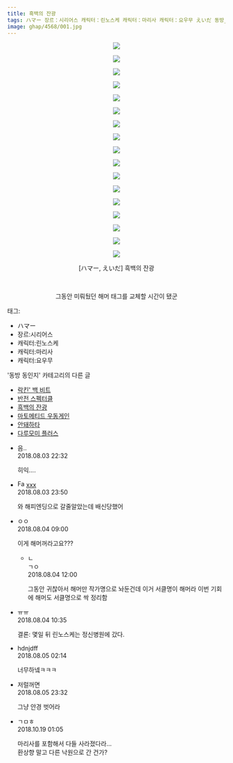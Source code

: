```yaml
---
title: 흑백의 잔광
tags: ハマー 장르：시리어스 캐릭터：린노스케 캐릭터：마리사 캐릭터：요우무 えいだ 동방_동인지
image: ghap/4568/001.jpg
---
```

<div class="article">
<p style="text-align: center; clear: none; float: none;"><img src="{{ site.nasurl }}/ghap/4568/001.jpg"/></p>
<p style="text-align: center; clear: none; float: none;"><img src="{{ site.nasurl }}/ghap/4568/002.jpg"/></p>
<p style="text-align: center; clear: none; float: none;"><img src="{{ site.nasurl }}/ghap/4568/003.jpg"/></p>
<p style="text-align: center; clear: none; float: none;"><img src="{{ site.nasurl }}/ghap/4568/004.jpg"/></p>
<p style="text-align: center; clear: none; float: none;"><img src="{{ site.nasurl }}/ghap/4568/005.jpg"/></p>
<p style="text-align: center; clear: none; float: none;"><img src="{{ site.nasurl }}/ghap/4568/006.jpg"/></p>
<p style="text-align: center; clear: none; float: none;"><img src="{{ site.nasurl }}/ghap/4568/007.jpg"/></p>
<p style="text-align: center; clear: none; float: none;"><img src="{{ site.nasurl }}/ghap/4568/008.jpg"/></p>
<p style="text-align: center; clear: none; float: none;"><img src="{{ site.nasurl }}/ghap/4568/009.jpg"/></p>
<p style="text-align: center; clear: none; float: none;"><img src="{{ site.nasurl }}/ghap/4568/010.jpg"/></p>
<p style="text-align: center; clear: none; float: none;"><img src="{{ site.nasurl }}/ghap/4568/011.jpg"/></p>
<p style="text-align: center; clear: none; float: none;"><img src="{{ site.nasurl }}/ghap/4568/012.jpg"/></p>
<p style="text-align: center; clear: none; float: none;"><img src="{{ site.nasurl }}/ghap/4568/013.jpg"/></p>
<p style="text-align: center; clear: none; float: none;"><img src="{{ site.nasurl }}/ghap/4568/014.jpg"/></p>
<p style="text-align: center; clear: none; float: none;"><img src="{{ site.nasurl }}/ghap/4568/015.jpg"/></p>
<p style="text-align: center; clear: none; float: none;"><img src="{{ site.nasurl }}/ghap/4568/016.jpg"/></p>
<p style="text-align: center; clear: none; float: none;"><img src="{{ site.nasurl }}/ghap/4568/017.jpg"/></p>
<p style="text-align: center; clear: none; float: none;">[ハマー, えいだ] 흑백의 잔광</p>
<p style="text-align: center; clear: none; float: none;"><br/></p>
<p style="text-align: center; clear: none; float: none;">그동안 미뤄뒀던 해머 태그를 교체할 시간이 됐군</p>
</div><div class="tagTrail">
<p>태그: </p>
<ul>
<li>ハマー</li>
<li>장르:시리어스</li>
<li>캐릭터:린노스케</li>
<li>캐릭터:마리사</li>
<li>캐릭터:요우무</li>
</ul>
</div><div class="another">
<p>'동방 동인지' 카테고리의 다른 글</p>
<ul>
<li><a href="/2018-08-05-ghap_4571">락킨' 백 비트</a></li>
<li><a href="/2018-08-05-ghap_4570">반전 스펙터클</a></li>
<li><a href="/2018-08-03-ghap_4568">흑백의 잔광</a></li>
<li><a href="/2018-08-03-ghap_4567">마토메티드 우동게인</a></li>
<li><a href="/2018-08-02-ghap_4565">안돼하타</a></li>
<li><a href="/2018-08-02-ghap_4564">다루모미 플러스</a></li>
</ul>
</div><div class="cb_module cb_fluid">
<div class="cb_wrt cb_profile">
<div class="comment">
<ul>
<li class="cb_thumb_off" id="comment15300179">
<div class="cb_comment_area">
<div class="cb_info_area">
<div class="cb_section">
<span class="cb_nick_name">음..</span>
</div>
<div class="cb_section">
<span class="cb_date">2018.08.03 22:32 </span>
</div>
</div>
<div class="cb_dsc_comment">
<p class="cb_dsc">
											히익....
										</p>
</div>
</div></li>
<li class="cb_thumb_off" id="comment15300215">
<div class="cb_comment_area">
<div class="cb_info_area">
<div class="cb_section">
<span class="cb_nick_name"><img alt="Favicon of http://qksxodid12@naver.com" height="16" onerror="this.onerror=null;this.parentNode.removeChild(this)" src="http://naver.com/favicon.ico" width="16"/> <a href="http://qksxodid12@naver.com" onclick="return openLinkInNewWindow(this)">xxx</a></span>
</div>
<div class="cb_section">
<span class="cb_date">2018.08.03 23:50 </span>
</div>
</div>
<div class="cb_dsc_comment">
<p class="cb_dsc">
											와 해피엔딩으로 갈줄알았는데 배신당했어 
										</p>
</div>
</div></li>
<li class="cb_thumb_off" id="comment15300447">
<div class="cb_comment_area">
<div class="cb_info_area">
<div class="cb_section">
<span class="cb_nick_name">ㅇㅇ</span>
</div>
<div class="cb_section">
<span class="cb_date">2018.08.04 09:00 </span>
</div>
</div>
<div class="cb_dsc_comment">
<p class="cb_dsc">
											이게 해머꺼라고요???
										</p>
</div>
<ul>
<li class="cb_thumb_off" id="comment15300527">
<span class="cb_bu_subnode">ㄴ</span>
<div class="cb_comment_area">
<div class="cb_info_area">
<div class="cb_section">
<span class="cb_nick_name">ㄱㅇ</span>
</div>
<div class="cb_section">
<span class="cb_date">2018.08.04 12:00 </span>
</div>
</div>
<div class="cb_dsc_comment">
<p class="cb_dsc">
																그동안 귀찮아서 해머만 작가명으로 놔둔건데 이거 서클명이 해머라 이번 기회에 해머도 서클명으로 싹 정리함
															</p>
</div>
</div>
</li>
</ul>
</div></li>
<li class="cb_thumb_off" id="comment15300486">
<div class="cb_comment_area">
<div class="cb_info_area">
<div class="cb_section">
<span class="cb_nick_name">ㅠㅠ</span>
</div>
<div class="cb_section">
<span class="cb_date">2018.08.04 10:35 </span>
</div>
</div>
<div class="cb_dsc_comment">
<p class="cb_dsc">
											결론: 몇일 뒤 린노스케는 정신병원에 갔다.
										</p>
</div>
</div></li>
<li class="cb_thumb_off" id="comment15300901">
<div class="cb_comment_area">
<div class="cb_info_area">
<div class="cb_section">
<span class="cb_nick_name">hdnjdff</span>
</div>
<div class="cb_section">
<span class="cb_date">2018.08.05 02:14 </span>
</div>
</div>
<div class="cb_dsc_comment">
<p class="cb_dsc">
											너무하넼ㅋㅋㅋ
										</p>
</div>
</div></li>
<li class="cb_thumb_off" id="comment15301488">
<div class="cb_comment_area">
<div class="cb_info_area">
<div class="cb_section">
<span class="cb_nick_name">저럴꺼면</span>
</div>
<div class="cb_section">
<span class="cb_date">2018.08.05 23:32 </span>
</div>
</div>
<div class="cb_dsc_comment">
<p class="cb_dsc">
											그냥 안경 벗어라
										</p>
</div>
</div></li>
<li class="cb_thumb_off" id="comment15358027">
<div class="cb_comment_area">
<div class="cb_info_area">
<div class="cb_section">
<span class="cb_nick_name">ㄱㅁㅎ</span>
</div>
<div class="cb_section">
<span class="cb_date">2018.10.19 01:05 </span>
</div>
</div>
<div class="cb_dsc_comment">
<p class="cb_dsc">
											마리사를 포함해서 다들 사라졌다라...<br/>
환상향 말고 다른 낙원으로 간 건가?
										</p>
</div>
</div></li>
</ul>
</div>
</div><!-- commentList close -->
</div>